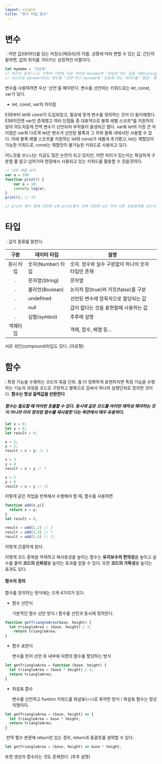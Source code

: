 ```yaml
---
layout: single
title: "변수 타입 함수"
---
```


# 변수

​	: 어떤 값(데이터)를 담는 저장소(메모리)의 이름. 상황에 따라 변할 수 있는 값. 간단히 말하면, 값의 위치를 가리키는 상징적인 이름이다.

```js
let mymame = '안승호'
// 여기서 등호(=)는 수학적 기호와 다른 의미로 myname에 '안승호'라는 값을 대입(assign)하는 것이다.
// let으로 myname이라는 변수를 "선언"하고 myname에 '안승호'라는 데이터를 "할당" 했다고 한다. 
```

변수를 사용하려면 우선 '선언'을 해야한다. 변수를 선언하는 키워드로는 let, const, var가 있다. 

* let, const, var의 차이점

ES6부터 let와 const가 도입되었고, 필요에 맞게 변수를 정의하는 것이 더 용이해졌다. ES6이전엔 var만 존재했고 여러 단점들 중 대표적으로 블록 레벨 스코프*를 지원하지 않아 의도치않게 전역 변수가 선언되어 부작용이 발생되곤 했다. var와 let의 가장 큰 차이점은 var와 다르게 let은 변수가 선언된 블록과 그 하위 블록 내에서만 사용할 수 있다. 이에 블록 레벨 스코프를 지원하는 let와 const가 새롭게 추가됐고, let는 재할당이 가능한 키워드로, const는 재할당이 불가능한 키워드로 사용되고 있다.

어느것을 쓰느냐는 지금도 많은 논란이 되고 있지만, 어떤 차이가 있는지는 확실하게 구분할 줄 알고 넘어가야 현장에서 사용되고 있는 키워드를 활용할 수 있을것이다.

```js
// 아래 예를 보자
var a = 100
function print() {
    var a = 10;
    console.log(a);
}
print(); // 10

// print 함수 앞에 선언한 a와 print함수 안에 선언한 a는 각자 다른 유효범위를 갖는다. 
```





# 타입

​	: 값의 종류를 말한다. 



| **구분**  | 데이터 타입       | 설명                                               |
| :-------: | ----------------- | -------------------------------------------------- |
| 원시 타입 | 숫자(Number) 타입 | 숫자. 정수와 실수 구분없이 하나의 숫자 타입만 존재 |
|     .     | 문자열(String)    | 문자열                                             |
|     .     | 불리언(Boolean)   | 논리적 참(true)와 거짓(false)를 구분               |
|     .     | undefined         | 선언된 변수에 암묵적으로 할당되는 값               |
|     .     | null              | 값이 없다는 것을 표현할때 사용하는 값              |
|     .     | 심벌(symbol)      | 추후에 설명                                        |
| 객체타입  |                   | 객체, 함수, 배열 등...                             |

서로 섞인(compound)타입도 있다. (자료형)



# 함수

 : 특정 기능을 수행하는 코드의 묶음 단위.  좀 더 정확하게 표현하자면 특정 기능을 수행하는 기능의 과정을 코드로 구현하고 블록으로 감싸서 하나의 실행단위로 정의한 것이다. **함수는 항상 출력값을 반환한다**



##### 함수는 필요할 때 여러번 호출할 수 있다. 동시에 같은 코드를 여러번 재작성 해야하는 것이 아니라 미리 정의된 함수를 재사용한 다는 측면에서 매우 유용하다. 

```js
let x = 0;
let y = 0;
let result = 0;

x = 1;
y = 2;
result = x + y; // 3

x = 3
y = 4
result = x + y // 7

x = 5
y = 6
result = x = y // 11
```

이렇게 같은 작업을 반복해서 수행해야 할 때, 함수를 사용하면

```js
function add(x,y){
  return x = y;
}
let result = 0;

result = add(1,2) // 3
result = add(3,4) // 7
result = add(5,6) // 11
```

이렇게 간결하게 된다. 



이렇게 코드 중복을 억제하고 재사용성을 높이는 함수는 **유지보수의 편의성**을 높이고 실수를 줄여 **코드의 신뢰성**을 높이는 효과를 얻을 수 있다. 또한 **코드의 가독성**을 높이는 효과도 있다.





#### 함수의 정의

함수를 정의하는 방식에는 크게 4가지가 있다. 



 - 함수 선언식

   기본적인 함수 선언 방식 / 함수를 선언과 동시에 정의한다.

```jsx
function getTriangleArea(base, height) {
  let triangleArea = (base, height) / 2;
	return triangleArea;
}
```



 - 함수 표현식

   변수를 먼저 선언 후 내부에 익명의 함수를 할당하는 방식

```jsx
let getTriangleArea = function (base, height) {
  let triangleArea = (base * height) / 2;
  return triangleArea;
}
```

 - 화살표 함수

   변수를 선언하고 funtion 키워드를 화살표(=>)로 축약한 방식 / 화살표 함수는 항상 익명이다. 

```jsx
let getTriangleArea = (base, height) => {
  let triangleArea = base * height;
  return triangleArea;
}	
```

​		만약 함수 본문에 return만 있는 경우, return과 중괄호를 생략할 수 있다.

```jsx
let getTriangleArea = (base, height) => base * height;
```

또한 생성자 함수라는 것도 존재한다. (추후 설명)

